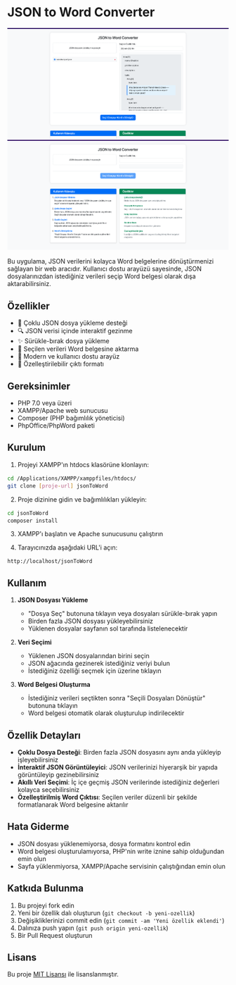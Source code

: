 # JSON to Word Converter

![JSON to Word Converter](https://raw.githubusercontent.com/HasanKoc33/jsonToWord/refs/heads/main/ss.png)
![JSON to Word Converter Output](https://raw.githubusercontent.com/HasanKoc33/jsonToWord/refs/heads/main/ss1.png)

Bu uygulama, JSON verilerini kolayca Word belgelerine dönüştürmenizi sağlayan bir web aracıdır. Kullanıcı dostu arayüzü sayesinde, JSON dosyalarınızdan istediğiniz verileri seçip Word belgesi olarak dışa aktarabilirsiniz.

## Özellikler

- 📁 Çoklu JSON dosya yükleme desteği
- 🔍 JSON verisi içinde interaktif gezinme
- ✨ Sürükle-bırak dosya yükleme
- 📝 Seçilen verileri Word belgesine aktarma
- 🎨 Modern ve kullanıcı dostu arayüz
- 🔧 Özelleştirilebilir çıktı formatı

## Gereksinimler

- PHP 7.0 veya üzeri
- XAMPP/Apache web sunucusu
- Composer (PHP bağımlılık yöneticisi)
- PhpOffice/PhpWord paketi

## Kurulum

1. Projeyi XAMPP'ın htdocs klasörüne klonlayın:
```bash
cd /Applications/XAMPP/xamppfiles/htdocs/
git clone [proje-url] jsonToWord
```

2. Proje dizinine gidin ve bağımlılıkları yükleyin:
```bash
cd jsonToWord
composer install
```

3. XAMPP'ı başlatın ve Apache sunucusunu çalıştırın

4. Tarayıcınızda aşağıdaki URL'i açın:
```
http://localhost/jsonToWord
```

## Kullanım

1. **JSON Dosyası Yükleme**
   - "Dosya Seç" butonuna tıklayın veya dosyaları sürükle-bırak yapın
   - Birden fazla JSON dosyası yükleyebilirsiniz
   - Yüklenen dosyalar sayfanın sol tarafında listelenecektir

2. **Veri Seçimi**
   - Yüklenen JSON dosyalarından birini seçin
   - JSON ağacında gezinerek istediğiniz veriyi bulun
   - İstediğiniz özelliği seçmek için üzerine tıklayın

3. **Word Belgesi Oluşturma**
   - İstediğiniz verileri seçtikten sonra "Seçili Dosyaları Dönüştür" butonuna tıklayın
   - Word belgesi otomatik olarak oluşturulup indirilecektir

## Özellik Detayları

- **Çoklu Dosya Desteği**: Birden fazla JSON dosyasını aynı anda yükleyip işleyebilirsiniz
- **İnteraktif JSON Görüntüleyici**: JSON verilerinizi hiyerarşik bir yapıda görüntüleyip gezinebilirsiniz
- **Akıllı Veri Seçimi**: İç içe geçmiş JSON verilerinde istediğiniz değerleri kolayca seçebilirsiniz
- **Özelleştirilmiş Word Çıktısı**: Seçilen veriler düzenli bir şekilde formatlanarak Word belgesine aktarılır

## Hata Giderme

- JSON dosyası yüklenemiyorsa, dosya formatını kontrol edin
- Word belgesi oluşturulamıyorsa, PHP'nin write iznine sahip olduğundan emin olun
- Sayfa yüklenmiyorsa, XAMPP/Apache servisinin çalıştığından emin olun

## Katkıda Bulunma

1. Bu projeyi fork edin
2. Yeni bir özellik dalı oluşturun (`git checkout -b yeni-ozellik`)
3. Değişikliklerinizi commit edin (`git commit -am 'Yeni özellik eklendi'`)
4. Dalınıza push yapın (`git push origin yeni-ozellik`)
5. Bir Pull Request oluşturun

## Lisans

Bu proje [MIT Lisansı](LICENSE) ile lisanslanmıştır.
